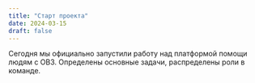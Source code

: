 ```yaml
---
title: "Старт проекта"
date: 2024-03-15
draft: false
---
```


Сегодня мы официально запустили работу над платформой помощи людям с ОВЗ. Определены основные задачи, распределены роли в команде.